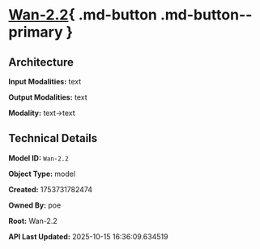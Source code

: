 # [Wan-2.2](https://poe.com/Wan-2.2){ .md-button .md-button--primary }

## Architecture

**Input Modalities:** text

**Output Modalities:** text

**Modality:** text->text


## Technical Details

**Model ID:** `Wan-2.2`

**Object Type:** model

**Created:** 1753731782474

**Owned By:** poe

**Root:** Wan-2.2

**API Last Updated:** 2025-10-15 16:36:09.634519
